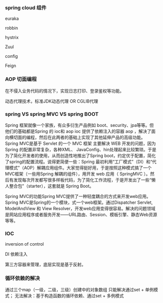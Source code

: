 ### spring cloud 组件

euraka

robbin

hystrix

Zuul

config

Feign



### AOP 切面编程

在不侵入业务代码的情况下，实现日志打印、登录鉴权等功能。

动态代理技术，标准JDK动态代理 OR CGLIB代理

### spring VS  spring MVC VS  spring BOOT
Spring 框架就像一个家族，有众多衍生产品例如 boot、security、jpa等等。但他们的基础都是Spring 的 ioc和 aop ioc 提供了依赖注入的容器 aop ，解决了面向横切面的编程，然后在此两者的基础上实现了其他延伸产品的高级功能。Spring MVC是基于 Servlet 的一个 MVC 框架 主要解决 WEB 开发的问题，因为 Spring 的配置非常复杂，各种XML、 JavaConfig、hin处理起来比较繁琐。于是为了简化开发者的使用，从而创造性地推出了Spring boot，约定优于配置，简化了spring的配置流程。说得更简便一些：Spring 最初利用“工厂模式”（DI）和“代理模式”（AOP）解耦应用组件。大家觉得挺好用，于是按照这种模式搞了一个 MVC框架（一些用Spring 解耦的组件），用开发 web 应用（ SpringMVC ）。然后有发现每次开发都写很多样板代码，为了简化工作流程，于是开发出了一些“懒人整合包”（starter），这套就是 Spring Boot。

Spring MVC的功能Spring MVC提供了一种轻度耦合的方式来开发web应用。Spring MVC是Spring的一个模块，式一个web框架。通过Dispatcher Servlet, ModelAndView 和 View Resolver，开发web应用变得很容易。解决的问题领域是网站应用程序或者服务开发——URL路由、Session、模板引擎、静态Web资源等等。


### IOC 

inversion of control

DI 依赖注入

第三方容器来管理，底层实现是基于反射。

### 循环依赖的解决

通过三个map（一级，二级，三级）创建中的对象数组
只能解决通过set + 单例模式； 无法解决：基于构造函数的循环依赖、通过set + 多例模式